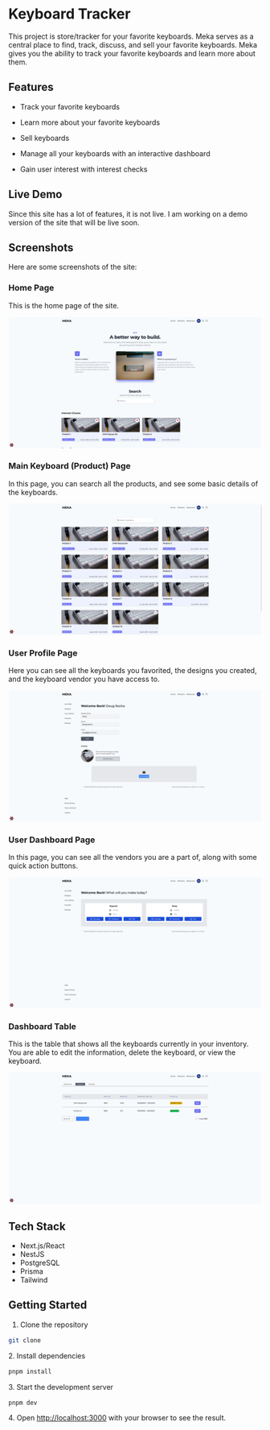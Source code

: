 # Keyboard Tracker

This project is store/tracker for your favorite keyboards. Meka serves as a central place to find, track, discuss, and sell your favorite keyboards.
Meka gives you the ability to track your favorite keyboards and learn more about them.

## Features

- Track your favorite keyboards
- Learn more about your favorite keyboards

- Sell keyboards
- Manage all your keyboards with an interactive dashboard
- Gain user interest with interest checks

## Live Demo

Since this site has a lot of features, it is not live. I am working on a demo version of the site that will be live soon.

## Screenshots

Here are some screenshots of the site:

### Home Page

This is the home page of the site.

![image](/images/home_page.png)

### Main Keyboard (Product) Page

In this page, you can search all the products, and see some basic details of the keyboards.

![image](/images/keyboard_page.png)

### User Profile Page

Here you can see all the keyboards you favorited, the designs you created, and the keyboard vendor you have access to.

![image](/images/user_profile_page.png)

### User Dashboard Page

In this page, you can see all the vendors you are a part of, along with some quick action buttons.

![image](/images/user_dashboard_page.png)

### Dashboard Table

This is the table that shows all the keyboards currently in your inventory. You are able to edit the information, delete the keyboard, or view the keyboard.

![image](/images/dashboard_table.png)

## Tech Stack

- Next.js/React
- NestJS
- PostgreSQL
- Prisma
- Tailwind

## Getting Started

1. Clone the repository

```bash
git clone
```

2\. Install dependencies

```bash
pnpm install
```

3\. Start the development server

```bash
pnpm dev
```

4\. Open [http://localhost:3000](http://localhost:3000) with your browser to see the result.
